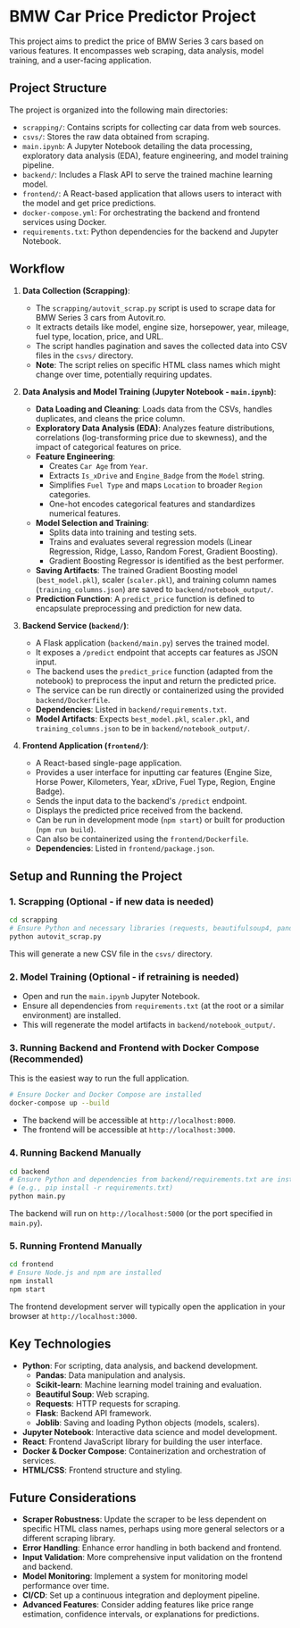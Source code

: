 # BMW Car Price Predictor Project

This project aims to predict the price of BMW Series 3 cars based on various features. It encompasses web scraping, data analysis, model training, and a user-facing application.

## Project Structure

The project is organized into the following main directories:

-   `scrapping/`: Contains scripts for collecting car data from web sources.
-   `csvs/`: Stores the raw data obtained from scraping.
-   `main.ipynb`: A Jupyter Notebook detailing the data processing, exploratory data analysis (EDA), feature engineering, and model training pipeline.
-   `backend/`: Includes a Flask API to serve the trained machine learning model.
-   `frontend/`: A React-based application that allows users to interact with the model and get price predictions.
-   `docker-compose.yml`: For orchestrating the backend and frontend services using Docker.
-   `requirements.txt`: Python dependencies for the backend and Jupyter Notebook.

## Workflow

1.  **Data Collection (Scrapping)**:
    *   The `scrapping/autovit_scrap.py` script is used to scrape data for BMW Series 3 cars from Autovit.ro.
    *   It extracts details like model, engine size, horsepower, year, mileage, fuel type, location, price, and URL.
    *   The script handles pagination and saves the collected data into CSV files in the `csvs/` directory.
    *   **Note**: The script relies on specific HTML class names which might change over time, potentially requiring updates.

2.  **Data Analysis and Model Training (Jupyter Notebook - `main.ipynb`)**:
    *   **Data Loading and Cleaning**: Loads data from the CSVs, handles duplicates, and cleans the price column.
    *   **Exploratory Data Analysis (EDA)**: Analyzes feature distributions, correlations (log-transforming price due to skewness), and the impact of categorical features on price.
    *   **Feature Engineering**:
        *   Creates `Car Age` from `Year`.
        *   Extracts `Is_xDrive` and `Engine_Badge` from the `Model` string.
        *   Simplifies `Fuel Type` and maps `Location` to broader `Region` categories.
        *   One-hot encodes categorical features and standardizes numerical features.
    *   **Model Selection and Training**:
        *   Splits data into training and testing sets.
        *   Trains and evaluates several regression models (Linear Regression, Ridge, Lasso, Random Forest, Gradient Boosting).
        *   Gradient Boosting Regressor is identified as the best performer.
    *   **Saving Artifacts**: The trained Gradient Boosting model (`best_model.pkl`), scaler (`scaler.pkl`), and training column names (`training_columns.json`) are saved to `backend/notebook_output/`.
    *   **Prediction Function**: A `predict_price` function is defined to encapsulate preprocessing and prediction for new data.

3.  **Backend Service (`backend/`)**:
    *   A Flask application (`backend/main.py`) serves the trained model.
    *   It exposes a `/predict` endpoint that accepts car features as JSON input.
    *   The backend uses the `predict_price` function (adapted from the notebook) to preprocess the input and return the predicted price.
    *   The service can be run directly or containerized using the provided `backend/Dockerfile`.
    *   **Dependencies**: Listed in `backend/requirements.txt`.
    *   **Model Artifacts**: Expects `best_model.pkl`, `scaler.pkl`, and `training_columns.json` to be in `backend/notebook_output/`.

4.  **Frontend Application (`frontend/`)**:
    *   A React-based single-page application.
    *   Provides a user interface for inputting car features (Engine Size, Horse Power, Kilometers, Year, xDrive, Fuel Type, Region, Engine Badge).
    *   Sends the input data to the backend's `/predict` endpoint.
    *   Displays the predicted price received from the backend.
    *   Can be run in development mode (`npm start`) or built for production (`npm run build`).
    *   Can also be containerized using the `frontend/Dockerfile`.
    *   **Dependencies**: Listed in `frontend/package.json`.

## Setup and Running the Project

### 1. Scrapping (Optional - if new data is needed)

```bash
cd scrapping
# Ensure Python and necessary libraries (requests, beautifulsoup4, pandas) are installed
python autovit_scrap.py
```
This will generate a new CSV file in the `csvs/` directory.

### 2. Model Training (Optional - if retraining is needed)

*   Open and run the `main.ipynb` Jupyter Notebook.
*   Ensure all dependencies from `requirements.txt` (at the root or a similar environment) are installed.
*   This will regenerate the model artifacts in `backend/notebook_output/`.

### 3. Running Backend and Frontend with Docker Compose (Recommended)

This is the easiest way to run the full application.

```bash
# Ensure Docker and Docker Compose are installed
docker-compose up --build
```
*   The backend will be accessible at `http://localhost:8000`.
*   The frontend will be accessible at `http://localhost:3000`.

### 4. Running Backend Manually

```bash
cd backend
# Ensure Python and dependencies from backend/requirements.txt are installed
# (e.g., pip install -r requirements.txt)
python main.py
```
The backend will run on `http://localhost:5000` (or the port specified in `main.py`).

### 5. Running Frontend Manually

```bash
cd frontend
# Ensure Node.js and npm are installed
npm install
npm start
```
The frontend development server will typically open the application in your browser at `http://localhost:3000`.

## Key Technologies

*   **Python**: For scripting, data analysis, and backend development.
    *   **Pandas**: Data manipulation and analysis.
    *   **Scikit-learn**: Machine learning model training and evaluation.
    *   **Beautiful Soup**: Web scraping.
    *   **Requests**: HTTP requests for scraping.
    *   **Flask**: Backend API framework.
    *   **Joblib**: Saving and loading Python objects (models, scalers).
*   **Jupyter Notebook**: Interactive data science and model development.
*   **React**: Frontend JavaScript library for building the user interface.
*   **Docker & Docker Compose**: Containerization and orchestration of services.
*   **HTML/CSS**: Frontend structure and styling.

## Future Considerations

*   **Scraper Robustness**: Update the scraper to be less dependent on specific HTML class names, perhaps using more general selectors or a different scraping library.
*   **Error Handling**: Enhance error handling in both backend and frontend.
*   **Input Validation**: More comprehensive input validation on the frontend and backend.
*   **Model Monitoring**: Implement a system for monitoring model performance over time.
*   **CI/CD**: Set up a continuous integration and deployment pipeline.
*   **Advanced Features**: Consider adding features like price range estimation, confidence intervals, or explanations for predictions.
